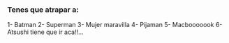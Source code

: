 ### Tenes que atrapar a:
1- Batman
2- Superman
3- Mujer maravilla
4- Pijaman
5- Macbooooook
6- Atsushi tiene que ir aca!!...